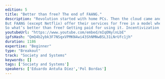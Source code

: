 ```yaml
---
edition: 5
title: "Better than free? The end of FAANG."
description: "Revolution started with home PCs. Then the cloud came and freed us from storage worries, backups and availability but at the cost of privacy and surveillance. In this talk we suggest that the solution is a personally-owned distributed cloud. Home servers with redundancies that ensure availability and provide space and computation for other users to use in exchange for infrastructure usage payments.
But FAANG (except Netflix) offer their services for free in a model where User Data is the revenue maker. They offer genuinely great UX for users, that happily trade their privacy away. How to compete with their millions of $ of R&D and market share? Many technologists in the Ethereum space agree that decentralization is inherently better, but in the past many projects have claimed to be better than the current alternative and failed. The 10x rule (loosely adapted) states that in order to challenge the status quo, something needs to be 10x better.
So what’s better than free? Getting paid for using it. Incentivization models and a robust distributed infrastructure layer are key. In our talk we put incentivization, TCRs, secure distributed computation and node federations together for the 10x next stage."
youtubeUrl: "https://www.youtube.com/embed/mIqONylnLbE"
ipfsHash: "QmQ4b2ybk3F7NSqxVPMKN4wi43ShNMNwBSL31LNrUfc1jh"
duration: 1186
expertise: "Beginner"
type: "Breakout"
track: "Society and Systems"
keywords: []
tags: ['Society and Systems']
speakers: ['Eduardo Antuña Díez','Pol Bordas']
---
```

